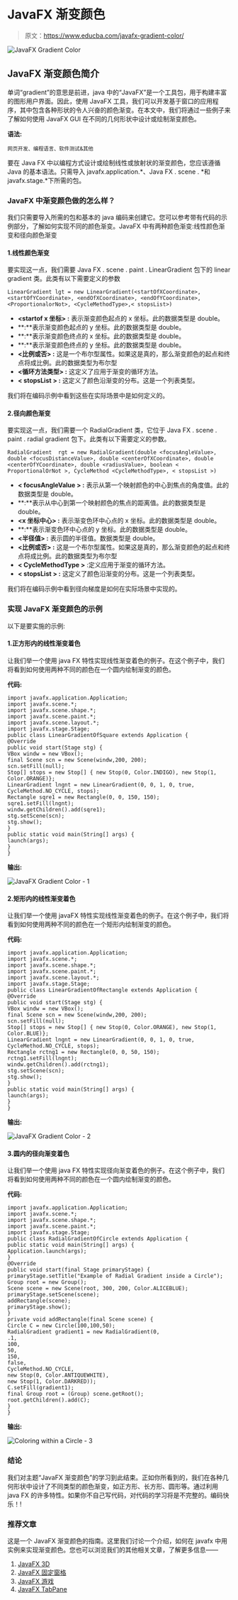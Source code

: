 # JavaFX 渐变颜色

> 原文：<https://www.educba.com/javafx-gradient-color/>

![JavaFX Gradient Color](img/c3d88a0d037a27d4ccb8d5f27d4a40b6.png)



## JavaFX 渐变颜色简介

单词“gradient”的意思是前进，java 中的“JavaFX”是一个工具包，用于构建丰富的图形用户界面。因此，使用 JavaFX 工具，我们可以开发基于窗口的应用程序，其中包含各种形状的令人兴奋的颜色渐变。在本文中，我们将通过一些例子来了解如何使用 JavaFX GUI 在不同的几何形状中设计或绘制渐变颜色。

**语法:**

<small>网页开发、编程语言、软件测试&其他</small>

要在 Java FX 中以编程方式设计或绘制线性或放射状的渐变颜色，您应该遵循 Java 的基本语法。只需导入 javafx.application.*、Java FX . scene . *和 javafx.stage.*下所需的包。

### JavaFX 中渐变颜色做的怎么样？

我们只需要导入所需的包和基本的 java 编码来创建它。您可以参考带有代码的示例部分，了解如何实现不同的颜色渐变。JavaFX 中有两种颜色渐变:线性颜色渐变和径向颜色渐变

#### 1.线性颜色渐变

要实现这一点，我们需要 Java FX . scene . paint . LinearGradient 包下的 linear gradient 类。此类有以下需要定义的参数

```
LinearGradient lgt = new LinearGradient(<startOfXCoordinate>, <startOfYCoordinate>, <endOfXCoordinate>, <endOfYCoordinate>, <ProportionalorNot>, <CycleMethodType>,< stopsList>)
```

*   **<startof x 坐标> :** 表示渐变颜色起点的 x 坐标。此的数据类型是 double。
*   **<startof coordinate>:**表示渐变颜色起点的 y 坐标。此的数据类型是 double。
*   **<endofxcodinate>:**表示渐变颜色终点的 x 坐标。此的数据类型是 double。
*   **<endofy coordinate>:**表示渐变颜色终点的 y 坐标。此的数据类型是 double。
*   **<比例或否> :** 这是一个布尔型属性。如果这是真的，那么渐变颜色的起点和终点将成比例。此的数据类型为布尔型
*   **<循环方法类型> :** 这定义了应用于渐变的循环方法。
*   **< stopsList > :** 这定义了颜色沿渐变的分布。这是一个列表类型。

我们将在编码示例中看到这些在实际场景中是如何定义的。

#### 2.径向颜色渐变

要实现这一点，我们需要一个 RadialGradient 类，它位于 Java FX . scene . paint . radial gradient 包下。此类有以下需要定义的参数。

```
RadialGradient  rgt = new RadialGradient(double <focusAngleValue>, double <focusDistanceValue>, double <centerOfXCoordinate>, double <centerOfYCoordinate>, double <radiusValue>, boolean < ProportionalOrNot >, CycleMethod <CycleMethodType>, < stopsList >)
```

*   **< focusAngleValue > :** 表示从第一个映射颜色的中心到焦点的角度值。此的数据类型是 double。
*   **<focus distance value>:**表示从中心到第一个映射颜色的焦点的距离值。此的数据类型是 double。
*   **<x 坐标中心> :** 表示渐变色环中心点的 x 坐标。此的数据类型是 double。
*   **<centorofcoordinate>:**表示渐变色环中心点的 y 坐标。此的数据类型是 double。
*   **<半径值> :** 表示圆的半径值。数据类型是 double。
*   **<比例或否> :** 这是一个布尔型属性。如果这是真的，那么渐变颜色的起点和终点将成比例。此的数据类型为布尔型
*   **< CycleMethodType >** :定义应用于渐变的循环方法。
*   **< stopsList > :** 这定义了颜色沿渐变的分布。这是一个列表类型。

我们将在编码示例中看到径向梯度是如何在实际场景中实现的。

### 实现 JavaFX 渐变颜色的示例

以下是要实施的示例:

#### 1.正方形内的线性渐变着色

让我们举一个使用 java FX 特性实现线性渐变着色的例子。在这个例子中，我们将看到如何使用两种不同的颜色在一个圆内绘制渐变的颜色。

**代码:**

```
import javafx.application.Application;
import javafx.scene.*;
import javafx.scene.shape.*;
import javafx.scene.paint.*;
import javafx.scene.layout.*;
import javafx.stage.Stage;
public class LinearGradientOfSquare extends Application {
@Override
public void start(Stage stg) {
VBox windw = new VBox();
final Scene scn = new Scene(windw,200, 200);
scn.setFill(null);
Stop[] stops = new Stop[] { new Stop(0, Color.INDIGO), new Stop(1, Color.ORANGE)};
LinearGradient lngnt = new LinearGradient(0, 0, 1, 0, true, CycleMethod.NO_CYCLE, stops);
Rectangle sqre1 = new Rectangle(0, 0, 150, 150);
sqre1.setFill(lngnt);
windw.getChildren().add(sqre1);
stg.setScene(scn);
stg.show();
}
public static void main(String[] args) {
launch(args);
}
}
```

**输出:**

![JavaFX Gradient Color - 1](img/a4f3b1f6d6fdf12a935b9bc096b42ef0.png)



#### 2.矩形内的线性渐变着色

让我们举一个使用 javaFX 特性实现线性渐变着色的例子。在这个例子中，我们将看到如何使用两种不同的颜色在一个矩形内绘制渐变的颜色。

**代码:**

```
import javafx.application.Application;
import javafx.scene.*;
import javafx.scene.shape.*;
import javafx.scene.paint.*;
import javafx.scene.layout.*;
import javafx.stage.Stage;
public class LinearGradientOfRectangle extends Application {
@Override
public void start(Stage stg) {
VBox windw = new VBox();
final Scene scn = new Scene(windw,200, 200);
scn.setFill(null);
Stop[] stops = new Stop[] { new Stop(0, Color.ORANGE), new Stop(1, Color.BLUE)};
LinearGradient lngnt = new LinearGradient(0, 0, 1, 0, true, CycleMethod.NO_CYCLE, stops);
Rectangle rctng1 = new Rectangle(0, 0, 50, 150);
rctng1.setFill(lngnt);
windw.getChildren().add(rctng1);
stg.setScene(scn);
stg.show();
}
public static void main(String[] args) {
launch(args);
}
}
```

**输出:**

![JavaFX Gradient Color - 2](img/b3df1da2250f4b07f5bb29b739132ea2.png)



#### 3.圆内的径向渐变着色

让我们举一个使用 java FX 特性实现径向渐变着色的例子。在这个例子中，我们将看到如何使用两种不同的颜色在一个圆内绘制渐变的颜色。

**代码:**

```
import javafx.application.Application;
import javafx.scene.*;
import javafx.scene.shape.*;
import javafx.scene.paint.*;
import javafx.stage.Stage;
public class RadialGradientOfCircle extends Application {
public static void main(String[] args) {
Application.launch(args);
}
@Override
public void start(final Stage primaryStage) {
primaryStage.setTitle("Example of Radial Gradient inside a Circle");
Group root = new Group();
Scene scene = new Scene(root, 300, 200, Color.ALICEBLUE);
primaryStage.setScene(scene);
addRectangle(scene);
primaryStage.show();
}
private void addRectangle(final Scene scene) {
Circle C = new Circle(100,100,50);
RadialGradient gradient1 = new RadialGradient(0,
.1,
100,
50,
150,
false,
CycleMethod.NO_CYCLE,
new Stop(0, Color.ANTIQUEWHITE),
new Stop(1, Color.DARKRED));
C.setFill(gradient1);
final Group root = (Group) scene.getRoot();
root.getChildren().add(C);
}
}
```

**输出:**

![Coloring within a Circle - 3](img/eeb24178de799dcdc84f32f0c531c9fb.png)



### 结论

我们对主题“JavaFX 渐变颜色”的学习到此结束。正如你所看到的，我们在各种几何形状中设计了不同类型的颜色渐变，如正方形、长方形、圆形等。通过利用 java FX 的许多特性。如果你不自己写代码，对代码的学习将是不完整的。编码快乐！!

### 推荐文章

这是一个 JavaFX 渐变颜色的指南。这里我们讨论一个介绍，如何在 javafx 中用实例来实现渐变颜色。您也可以浏览我们的其他相关文章，了解更多信息——

1.  [JavaFX 3D](https://www.educba.com/javafx-3d/)
2.  [JavaFX 固定窗格](https://www.educba.com/javafx-anchorpane/)
3.  [JavaFX 游戏](https://www.educba.com/javafx-game/)
4.  [JavaFX TabPane](https://www.educba.com/javafx-tabpane/)






